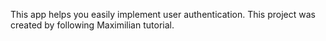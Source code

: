This app helps you easily implement user authentication. This project was created by following Maximilian tutorial.
